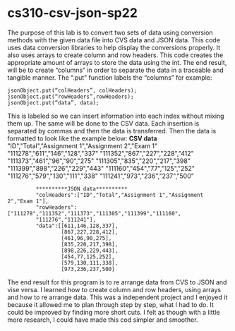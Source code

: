 # cs310-csv-json-sp22
The purpose of this lab is to convert two sets of data using conversion methods with the given data file into CVS data and JSON data. 
This code uses data conversion libraries to help display the conversions properly. It also uses arrays to create column and row headers. 
This code creates the appropriate amount of  arrays to store the data using the int. 
The end result, will be to create “columns” in order to separate the data in a traceable and tangible manner.
The “.put” function labels the “columns” for example:

	jsonObject.put(“colHeaders”, colHeaders);
	jsonObject.put(“rowHeaders”,rowHeaders);
	jsonObject.put(“data”, data);

This is labeled so we can insert information into each index without mixing them up. 
The same will be done to the CSV data. Each insertion is separated by commas and then the data is transferred. 
Then the data is formatted to look like the example below:
          **********CSV data**********	        
	      "ID","Total","Assignment 1","Assignment 2","Exam 1"
	        "111278","611","146","128","337"
	        "111352","867","227","228","412"
	        "111373","461","96","90","275"
	        "111305","835","220","217","398"
	        "111399","898","226","229","443"
	        "111160","454","77","125","252"
	        "111276","579","130","111","338"
	        "111241","973","236","237","500"
	        
	         **********JSON data********** 
	         "colHeaders":["ID","Total","Assignment 1","Assignment 2","Exam 1"],
	         "rowHeaders":["111278","111352","111373","111305","111399","111160",
	         "111276","111241"],
	         "data":[[611,146,128,337],
	                 [867,227,228,412],
	                 [461,96,90,275],
	                 [835,220,217,398],
	                 [898,226,229,443],
	                 [454,77,125,252],
	                 [579,130,111,338],
	                 [973,236,237,500]
 
  The end result for this program is to re arrange data from CVS to JSON and vise versa. 
  I learned how to create column and row headers, using arrays and how to re arrange data. 
  This was a independent project and I enjoyed it because it allowed me to plan through step by step, what I had to do. 
  It could be improved by finding more short cuts. I felt as though with a little more research, I could have made this cod simpler and smoother. 
